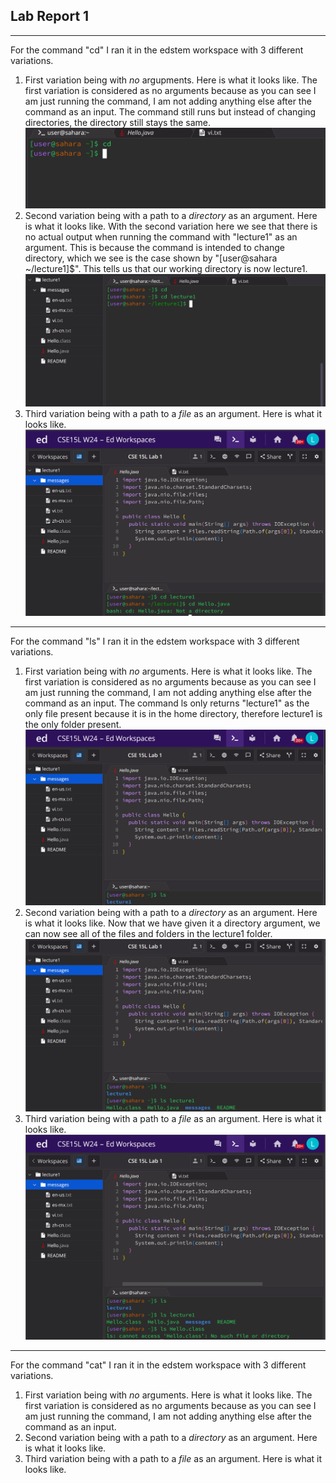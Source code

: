## Lab Report 1
---
For the command "cd" I ran it in the edstem workspace with 3 different variations. 
1. First variation being with *no* argupments. Here is what it looks like. The first variation is considered as no arguments because as you can see I am just running the command, I am not adding anything else after the command as an input. The command still runs but instead of changing directories, the directory still stays the same.
![Image](cd_no_arguments.png)
2. Second variation being with a path to a *directory* as an argument. Here is what it looks like. With the second variation here we see that there is no actual output when running the command with "lecture1" as an argument. This is because the command is intended to change directory, which we see is the case shown by "[user@sahara ~/lecture1]$". This tells us that our working directory is now lecture1.
![Image](cd_directory_argument.png)
3. Third variation being with a path to a *file* as an argument. Here is what it looks like.
![Image](cd_file_argument.png)
---
For the command "ls" I ran it in the edstem workspace with 3 different variations.
1. First variation being with *no* arguments. Here is what it looks like. The first variation is considered as no arguments because as you can see I am just running the command, I am not adding anything else after the command as an input. The command ls only returns "lecture1" as the only file present because it is in the home directory, therefore lecture1 is the only folder present.
![Image](ls_no_argument.png)
2. Second variation being with a path to a *directory* as an argument. Here is what it looks like. Now that we have given it a directory argument, we can now see all of the files and folders in the lecture1 folder.
![Image](ls_directory_argument.png)
3. Third variation being with a path to a *file* as an argument. Here is what it looks like.
![Image](ls_file_argument.png)
---
For the command "cat" I ran it in the edstem workspace with 3 different variations.
1. First variation being with *no* arguments. Here is what it looks like. The first variation is considered as no arguments because as you can see I am just running the command, I am not adding anything else after the command as an input.
2. Second variation being with a path to a *directory* as an argument. Here is what it looks like.
3. Third variation being with a path to a *file* as an argument. Here is what it looks like.
